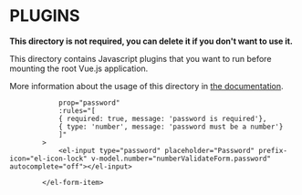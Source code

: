 # PLUGINS

**This directory is not required, you can delete it if you don't want to use it.**

This directory contains Javascript plugins that you want to run before mounting the root Vue.js application.

More information about the usage of this directory in [the documentation](https://nuxtjs.org/guide/plugins).



   <!-- <el-form-item -->
              
                prop="password"
                :rules="[
                { required: true, message: 'password is required'},
                { type: 'number', message: 'password must be a number'}
                ]"
            >  
                <el-input type="password" placeholder="Password" prefix-icon="el-icon-lock" v-model.number="numberValidateForm.password" autocomplete="off"></el-input>
               
            </el-form-item>